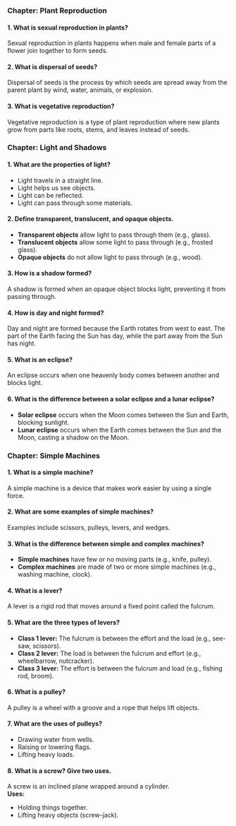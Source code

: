 ### **Chapter: Plant Reproduction**

#### **1. What is sexual reproduction in plants?**  
Sexual reproduction in plants happens when male and female parts of a flower join together to form seeds.

#### **2. What is dispersal of seeds?**  
Dispersal of seeds is the process by which seeds are spread away from the parent plant by wind, water, animals, or explosion.

#### **3. What is vegetative reproduction?**  
Vegetative reproduction is a type of plant reproduction where new plants grow from parts like roots, stems, and leaves instead of seeds.

### **Chapter: Light and Shadows**

#### **1. What are the properties of light?**  
- Light travels in a straight line.  
- Light helps us see objects.  
- Light can be reflected.  
- Light can pass through some materials.  

#### **2. Define transparent, translucent, and opaque objects.**  
- **Transparent objects** allow light to pass through them (e.g., glass).  
- **Translucent objects** allow some light to pass through (e.g., frosted glass).  
- **Opaque objects** do not allow light to pass through (e.g., wood).  

#### **3. How is a shadow formed?**  
A shadow is formed when an opaque object blocks light, preventing it from passing through.

#### **4. How is day and night formed?**  
Day and night are formed because the Earth rotates from west to east. The part of the Earth facing the Sun has day, while the part away from the Sun has night.

#### **5. What is an eclipse?**  
An eclipse occurs when one heavenly body comes between another and blocks light.  

#### **6. What is the difference between a solar eclipse and a lunar eclipse?**  
- **Solar eclipse** occurs when the Moon comes between the Sun and Earth, blocking sunlight.  
- **Lunar eclipse** occurs when the Earth comes between the Sun and the Moon, casting a shadow on the Moon.  

### **Chapter: Simple Machines**

#### **1. What is a simple machine?**  
A simple machine is a device that makes work easier by using a single force.

#### **2. What are some examples of simple machines?**  
Examples include scissors, pulleys, levers, and wedges.

#### **3. What is the difference between simple and complex machines?**  
- **Simple machines** have few or no moving parts (e.g., knife, pulley).  
- **Complex machines** are made of two or more simple machines (e.g., washing machine, clock).  

#### **4. What is a lever?**  
A lever is a rigid rod that moves around a fixed point called the fulcrum.

#### **5. What are the three types of levers?**  
- **Class 1 lever:** The fulcrum is between the effort and the load (e.g., see-saw, scissors).  
- **Class 2 lever:** The load is between the fulcrum and effort (e.g., wheelbarrow, nutcracker).  
- **Class 3 lever:** The effort is between the fulcrum and load (e.g., fishing rod, broom).  

#### **6. What is a pulley?**  
A pulley is a wheel with a groove and a rope that helps lift objects.

#### **7. What are the uses of pulleys?**  
- Drawing water from wells.  
- Raising or lowering flags.  
- Lifting heavy loads.  

#### **8. What is a screw? Give two uses.**  
A screw is an inclined plane wrapped around a cylinder.  
**Uses:**  
- Holding things together.  
- Lifting heavy objects (screw-jack).  
